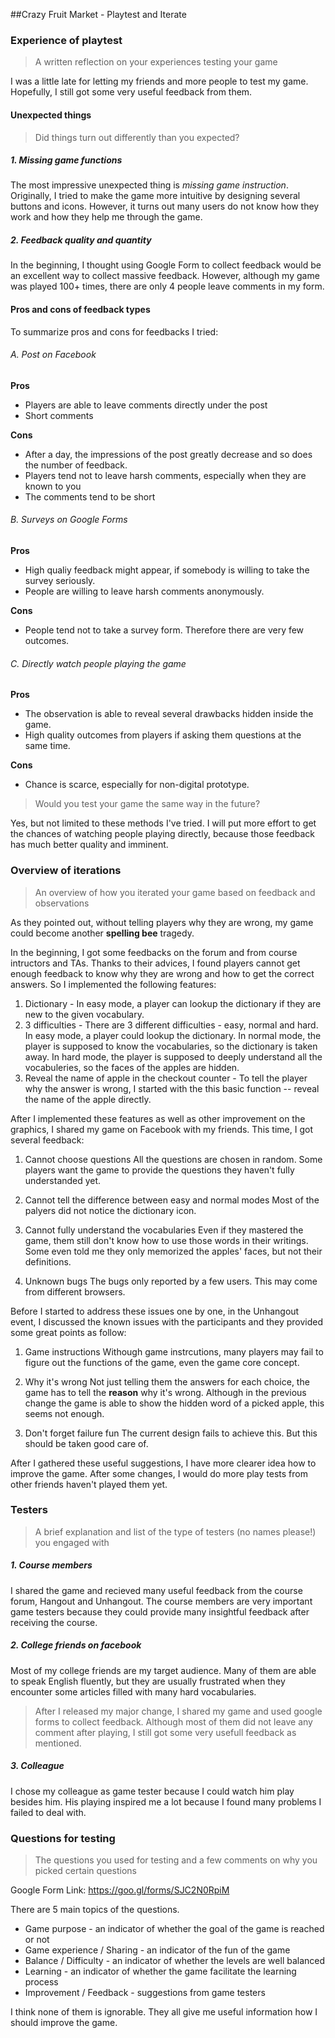 ##Crazy Fruit Market - Playtest and Iterate

### Experience of playtest

> A written reflection on your experiences testing your game

I was a little late for letting my friends and more people to test my game. Hopefully, I still got some very useful feedback from them.

#### Unexpected things

> Did things turn out differently than you expected?

##### 1. Missing game functions

The most impressive unexpected thing is *missing game instruction*. Originally, I tried to make the game more intuitive by designing several buttons and icons. However, it turns out many users do not know how they work and how they help me through the game.

##### 2. Feedback quality and quantity

In the beginning, I thought using Google Form to collect feedback would be an excellent way to collect massive feedback. However, although my game was played 100+ times, there are only 4 people leave comments in my form.

#### Pros and cons of feedback types

To summarize pros and cons for feedbacks I tried:

###### A. Post on Facebook

**Pros**

- Players are able to leave comments directly under the post
- Short comments

**Cons**

- After a day, the impressions of the post greatly decrease and so does the number of feedback.
- Players tend not to leave harsh comments, especially when they are known to you
- The comments tend to be short

###### B. Surveys on Google Forms

**Pros**

- High qualiy feedback might appear, if somebody is willing to take the survey seriously.
- People are willing to leave harsh comments anonymously.

**Cons**

- People tend not to take a survey form. Therefore there are very few outcomes.

###### C. Directly watch people playing the game

**Pros**

- The observation is able to reveal several drawbacks hidden inside the game.
- High quality outcomes from players if asking them questions at the same time.

**Cons**

- Chance is scarce, especially for non-digital prototype.

> Would you test your game the same way in the future?

Yes, but not limited to these methods I've tried. I will put more effort to get the chances of watching people playing directly, because those feedback has much better quality and imminent.

### Overview of iterations

> An overview of how you iterated your game based on feedback and observations

As they pointed out, without telling players why they are wrong, my game could become another **spelling bee** tragedy.

In the beginning, I got some feedbacks on the forum and from course intructors and TAs. Thanks to their advices, I found players cannot get enough feedback to know why they are wrong and how to get the correct answers. So I implemented the following features:

1. Dictionary - In easy mode, a player can lookup the dictionary if they are new to the given vocabulary.
2. 3 difficulties - There are 3 different difficulties - easy, normal and hard. In easy mode, a player could lookup the dictionary. In normal mode, the player is supposed to know the vocabularies, so the dictionary is taken away. In hard mode, the player is supposed to deeply understand all the vocabuleries, so the faces of the apples are hidden.
3. Reveal the name of apple in the checkout counter - To tell the player why the answer is wrong, I started with the this basic function -- reveal the name of the apple directly.

After I implemented these features as well as other improvement on the graphics, I shared my game on Facebook with my friends. This time, I got several feedback:

1. Cannot choose questions
All the questions are chosen in random. Some players want the game to provide the questions they haven't fully understanded yet.

2. Cannot tell the difference between easy and normal modes
Most of the palyers did not notice the dictionary icon.

3. Cannot fully understand the vocabularies
Even if they mastered the game, them still don't know how to use those words in their writings. Some even told me they only memorized the apples' faces, but not their definitions.

4. Unknown bugs
The bugs only reported by a few users. This may come from different browsers.

Before I started to address these issues one by one, in the Unhangout event, I discussed the known issues with the participants and they provided some great points as follow:

1. Game instructions
Withough game instrcutions, many players may fail to figure out the functions of the game, even the game core concept.

2. Why it's wrong
Not just telling them the answers for each choice, the game has to tell the **reason** why it's wrong. Although in the previous change the game is able to show the hidden word of a picked apple, this seems not enough.

3. Don't forget failure fun
The current design fails to achieve this. But this should be taken good care of.

After I gathered these useful suggestions, I have more clearer idea how to improve the game. After some changes, I would do more play tests from other friends haven't played them yet.

### Testers

> A brief explanation and list of the type of testers (no names please!) you engaged with

##### 1. Course members

I shared the game and recieved many useful feedback from the course forum, Hangout and Unhangout. The course members are very important game testers because they could provide many insightful feedback after receiving the course.

##### 2. College friends on facebook

Most of my college friends are my target audience. Many of them are able to speak English fluently, but they are usually frustrated when they encounter some articles filled with many hard vocabularies.

>After I released my major change, I shared my game and used google forms to collect feedback. Although most of them did not leave any comment after playing, I still got some very usefull feedback as mentioned.

##### 3. Colleague

I chose my colleague as game tester because I could watch him play besides him. His playing inspired me a lot because I found many problems I failed to deal with.


### Questions for testing

> The questions you used for testing and a few comments on why you picked certain questions

Google Form Link: https://goo.gl/forms/SJC2N0RpiM

There are 5 main topics of the questions.

- Game purpose - an indicator of whether the goal of the game is reached or not
- Game experience / Sharing - an indicator of the fun of the game
- Balance / Difficulty - an indicator of whether the levels are well balanced
- Learning - an indicator of whether the game facilitate the learning process
- Improvement / Feedback - suggestions from game testers

I think none of them is ignorable. They all give me useful information how I should improve the game.